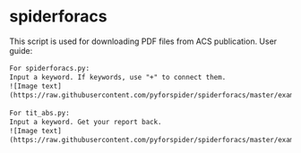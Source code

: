 # spiderforacs
This script is used for downloading PDF files from ACS publication.
User guide: 

    For spiderforacs.py:
    Input a keyword. If keywords, use "+" to connect them.
    ![Image text](https://raw.githubusercontent.com/pyforspider/spiderforacs/master/example/spiderforacs.bmp)
    
    For tit_abs.py:
    Input a keyword. Get your report back.
    ![Image text](https://raw.githubusercontent.com/pyforspider/spiderforacs/master/example/tit_abs.bmp)
